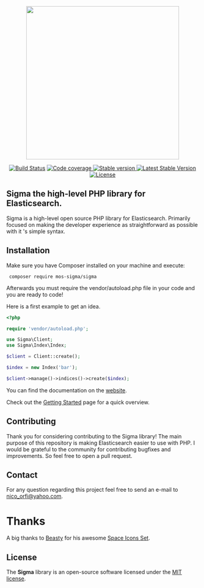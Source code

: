<p align="center"><img src="https://res.cloudinary.com/markos-nikolaos-orfanos/image/upload/c_limit,h_100,q_auto:best,w_400/v1571029369/logo_yly5mv.png" width="400"></p>

<p align="center">
<a href="https://circleci.com/gh/mos-sigma/sigma"><img src="https://circleci.com/gh/mos-sigma/sigma.svg?style=svg&circle-token=ef57d3cd50af58d1f118f79805b5517a9d593fac" alt="Build Status"></a>

<a href="https://codecov.io/gh/mos-sigma/sigma">
  <img src="https://codecov.io/gh/mos-sigma/sigma/branch/master/graph/badge.svg" alt="Code coverage"/>
</a>


<a href="https://packagist.org/packages/mos-sigma/sigma">
  <img src="https://img.shields.io/github/v/release/mos-sigma/sigma?color=red&label=stable&logo=stable" alt="Stable version"/>
</a>


<a href="https://packagist.org/packages/mos-sigma/sigma">
  <img src="https://img.shields.io/packagist/dt/mos-sigma/sigma?color=green" alt="Latest Stable Version"/>
</a>

<a href="https://packagist.org/packages/mos-sigma/sigma">
  <img src="https://img.shields.io/badge/License-MIT-blue.svg" alt="License"/>
</a>
</p>

## Sigma the high-level PHP library for Elasticsearch. 
Sigma is a high-level open source  PHP library for Elasticsearch. Primarily focused on making the developer experience as straightforward as possible with it 's simple syntax.

## Installation

Make sure you have Composer installed on your machine and execute:

```
 composer require mos-sigma/sigma
```
Afterwards you must require the vendor/autoload.php file in your code and you are ready to code! 

Here is a first example to get an idea.
```php
<?php

require 'vendor/autoload.php';

use Sigma\Client;
use Sigma\Index\Index;

$client = Client::create();

$index = new Index('bar');

$client->manage()->indices()->create($index);
```

You can find the documentation on the [website](https://mossigma.com/docs).

Check out the [Getting Started](https://mossigma.com/docs/1.0/Getting-started) page for a quick overview.

## Contributing
 Thank you for considering contributing to the Sigma library! The main purpose of this repository is making Elasticsearch easier to use with PHP. I would be grateful to the community for contributing bugfixes and improvements. So feel free to open a pull request.

## Contact
 For any question regarding this project feel free to send an e-mail to nico_orfi@yahoo.com.

 # Thanks
 A big thanks to [Beasty](http://www.beasty.me) for his awesome [Space Icons Set](https://www.sketchappsources.com/free-source/1139-space-icons-sketch-freebie-resource.html).
 
## License
The **Sigma** library is an open-source software licensed under the [MIT license](https://choosealicense.com/licenses/mit).